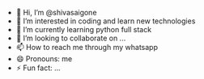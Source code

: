 - 👋 Hi, I’m @shivasaigone
- 👀 I’m interested in coding and learn new technologies
- 🌱 I’m currently learning python full stack
- 💞️ I’m looking to collaborate on ...
- 📫 How to reach me through my whatsapp 
- 😄 Pronouns: me
- ⚡ Fun fact: ...

<!---
shivasaigone1414/shivasaigone1414 is a ✨ special ✨ repository because its `README.md` (this file) appears on your GitHub profile.
You can click the Preview link to take a look at your changes.
--->
